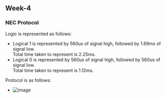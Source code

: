 ## Week-4
### NEC Protocol 

Logic is represented as follows: 
  - Logical 1 is represented by 560us of signal high, followed by 1.69ms of signal low.     
    Total time taken to represent is 2.25ms.
  - Logical 0 is represented by 560us of signal high, followed by 560us of signal low.     
    Total time taken to represent is 1.12ms.
    
Protocol is as follows:

  - ![image](https://github.com/VamsiKaparthi/riscv-hdp/assets/89274263/a42e843f-a883-415b-ad14-75bcf6ee9520)

